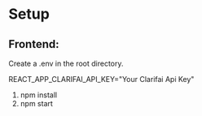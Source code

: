 # Setup
## Frontend:
Create a .env in the root directory. 

REACT_APP_CLARIFAI_API_KEY="Your Clarifai Api Key"

1. npm install
2. npm start
